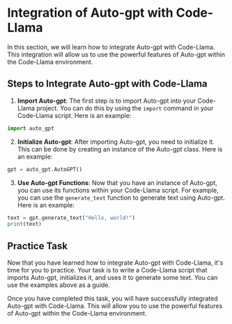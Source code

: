 # Integration of Auto-gpt with Code-Llama

In this section, we will learn how to integrate Auto-gpt with Code-Llama. This integration will allow us to use the powerful features of Auto-gpt within the Code-Llama environment.

## Steps to Integrate Auto-gpt with Code-Llama

1. **Import Auto-gpt**: The first step is to import Auto-gpt into your Code-Llama project. You can do this by using the `import` command in your Code-Llama script. Here is an example:

```python
import auto_gpt
```

2. **Initialize Auto-gpt**: After importing Auto-gpt, you need to initialize it. This can be done by creating an instance of the Auto-gpt class. Here is an example:

```python
gpt = auto_gpt.AutoGPT()
```

3. **Use Auto-gpt Functions**: Now that you have an instance of Auto-gpt, you can use its functions within your Code-Llama script. For example, you can use the `generate_text` function to generate text using Auto-gpt. Here is an example:

```python
text = gpt.generate_text("Hello, world!")
print(text)
```

## Practice Task

Now that you have learned how to integrate Auto-gpt with Code-Llama, it's time for you to practice. Your task is to write a Code-Llama script that imports Auto-gpt, initializes it, and uses it to generate some text. You can use the examples above as a guide.

Once you have completed this task, you will have successfully integrated Auto-gpt with Code-Llama. This will allow you to use the powerful features of Auto-gpt within the Code-Llama environment.